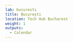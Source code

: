 ```yaml
---
lab: bucuresti
title: București
location: Tech Hub Bucharest
weight: 1
outputs:
  - Calendar
---
```

